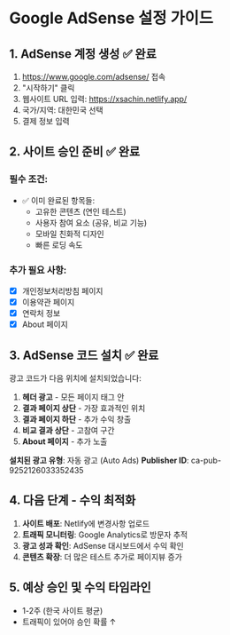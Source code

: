 # Google AdSense 설정 가이드

## 1. AdSense 계정 생성 ✅ 완료
1. https://www.google.com/adsense/ 접속
2. "시작하기" 클릭
3. 웹사이트 URL 입력: https://xsachin.netlify.app/
4. 국가/지역: 대한민국 선택
5. 결제 정보 입력

## 2. 사이트 승인 준비 ✅ 완료
### 필수 조건:
- ✅ 이미 완료된 항목들:
  - 고유한 콘텐츠 (연인 테스트)
  - 사용자 참여 요소 (공유, 비교 기능)
  - 모바일 친화적 디자인
  - 빠른 로딩 속도

### 추가 필요 사항:
- [x] 개인정보처리방침 페이지
- [x] 이용약관 페이지
- [x] 연락처 정보
- [x] About 페이지

## 3. AdSense 코드 설치 ✅ 완료
광고 코드가 다음 위치에 설치되었습니다:
1. **헤더 광고** - 모든 페이지 <head> 태그 안
2. **결과 페이지 상단** - 가장 효과적인 위치
3. **결과 페이지 하단** - 추가 수익 창출
4. **비교 결과 상단** - 고참여 구간
5. **About 페이지** - 추가 노출

**설치된 광고 유형**: 자동 광고 (Auto Ads)
**Publisher ID**: ca-pub-9252126033352435

## 4. 다음 단계 - 수익 최적화
1. **사이트 배포**: Netlify에 변경사항 업로드
2. **트래픽 모니터링**: Google Analytics로 방문자 추적
3. **광고 성과 확인**: AdSense 대시보드에서 수익 확인
4. **콘텐츠 확장**: 더 많은 테스트 추가로 페이지뷰 증가

## 5. 예상 승인 및 수익 타임라인
- 1-2주 (한국 사이트 평균)
- 트래픽이 있어야 승인 확률 ↑
